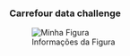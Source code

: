 ### Carrefour data challenge
<figure>
  <img src="imagem.jpg" alt="Minha Figura">
  <figcaption>Informações da Figura</figcaption>
</figure>
